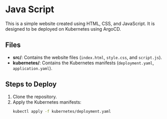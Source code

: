 # Java Script

This is a simple website created using HTML, CSS, and JavaScript. It is designed to be deployed on Kubernetes using ArgoCD.

## Files

- **src/**: Contains the website files (`index.html`, `style.css`, and `script.js`).
- **kubernetes/**: Contains the Kubernetes manifests (`deployment.yaml`, `application.yaml`).

## Steps to Deploy

1. Clone the repository.
2. Apply the Kubernetes manifests:
   ```bash
   kubectl apply -f kubernetes/deployment.yaml
